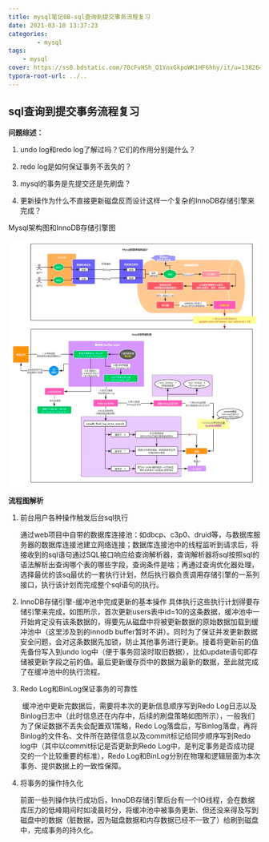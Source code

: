 ```yaml
---
title: mysql笔记08-sql查询到提交事务流程复习
date: 2021-03-10 13:37:23
categories: 
		- mysql
tags: 
	- mysql
cover: https://ss0.bdstatic.com/70cFvHSh_Q1YnxGkpoWK1HF6hhy/it/u=138264622,1709438672&fm=26&gp=0.jpg
typora-root-url: ../..
---
```


## sql查询到提交事务流程复习

**问题综述：**

1. undo log和redo log了解过吗？它们的作用分别是什么？
2. redo log是如何保证事务不丢失的？
3. mysql的事务是先提交还是先刷盘？

4. 更新操作为什么不直接更新磁盘反而设计这样一个复杂的InnoDB存储引擎来完成？

Mysql架构图和InnoDB存储引擎图

<img src="/images/image-20210310095750339.png" alt="image-20210310095750339"  />

**流程图解析**

1. 前台用户各种操作触发后台sql执行

      ​	通过web项目中自带的数据库连接池：如dbcp、c3p0、druid等，与数据库服务器的数据库连接池建立网络连接；数据库连接池中的线程监听到请求后，将接收到的sql语句通过SQL接口响应给查询解析器，查询解析器将sql按照sql的语法解析出查询哪个表的哪些字段，查询条件是啥；再通过查询优化器处理，选择最优的该sq最优的一套执行计划，然后执行器负责调用存储引擎的一系列接口，执行该计划而完成整个sql语句的执行。   

2. InnoDB存储引擎-缓冲池中完成更新的基本操作
          具体执行这些执行计划得要存储引擎来完成，如图所示，首次更新users表中id=10的这条数据，缓冲池中一开始肯定没有该条数据的，得要先从磁盘中将被更新数据的原始数据加载到缓冲池中（这里涉及到的innodb buffer暂时不讲）。同时为了保证并发更新数据安全问题，会对这条数据先加锁，防止其他事务进行更新。接着将更新前的值先备份写入到undo log中（便于事务回滚时取旧数据），比如update语句即存储被更新字段之前的值。最后更新缓存页中的数据为最新的数据，至此就完成了在缓冲池中的执行流程。

3. Redo Log和BinLog保证事务的可靠性

   ​	缓冲池中更新完数据后，需要将本次的更新信息顺序写到Redo Log日志以及Binlog日志中（此时信息还在内存中，后续的刷盘策略如图所示），一般我们为了保证数据不丢失会配置双1策略，Redo Log落盘后，写Binlog落盘，再将Binlog的文件名、文件所在路径信息以及commit标记给同步顺序写到Redo log中（其中以commit标记是否更新到Redo Log中，是判定事务是否成功提交的一个比较重要的标准），Redo Log和BinLog分别在物理和逻辑层面为本次事务、提供数据上的一致性保障。

4. 将事务的操作持久化

   ​	前面一些列操作执行成功后，InnoDB存储引擎后台有一个IO线程，会在数据库压力的低峰期间时如凌晨时分，将缓冲池中被事务更新、但还没来得及写到磁盘中的数据（脏数据，因为磁盘数据和内存数据已经不一致了）给刷到磁盘中，完成事务的持久化。